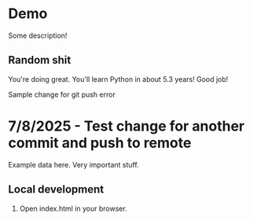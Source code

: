 # Demo

Some description!

## Random shit

You're doing great. You'll learn Python in about 5.3 years! Good job!

Sample change for git push error

# 7/8/2025 - Test change for another commit and push to remote
Example data here. Very important stuff.

## Local development

1. Open index.html in your browser.